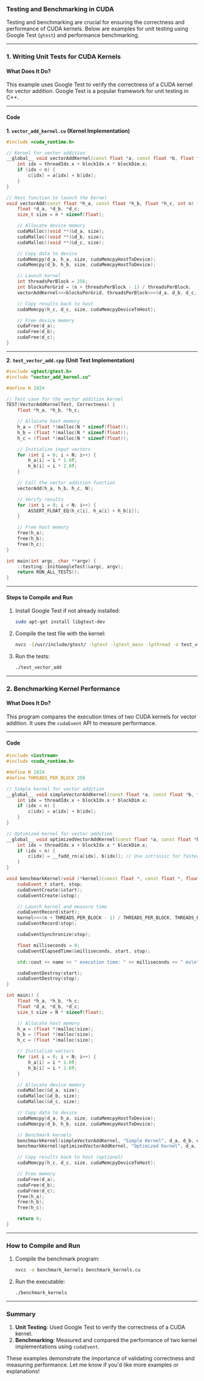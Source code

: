 ### **Testing and Benchmarking in CUDA**

Testing and benchmarking are crucial for ensuring the correctness and performance of CUDA kernels. Below are examples for unit testing using Google Test (`gtest`) and performance benchmarking.

---

### **1. Writing Unit Tests for CUDA Kernels**

#### **What Does It Do?**  
This example uses Google Test to verify the correctness of a CUDA kernel for vector addition. Google Test is a popular framework for unit testing in C++.

---

#### **Code**

**1. `vector_add_kernel.cu` (Kernel Implementation)**  
```cpp
#include <cuda_runtime.h>

// Kernel for vector addition
__global__ void vectorAddKernel(const float *a, const float *b, float *c, int n) {
    int idx = threadIdx.x + blockIdx.x * blockDim.x;
    if (idx < n) {
        c[idx] = a[idx] + b[idx];
    }
}

// Host function to launch the kernel
void vectorAdd(const float *h_a, const float *h_b, float *h_c, int n) {
    float *d_a, *d_b, *d_c;
    size_t size = n * sizeof(float);

    // Allocate device memory
    cudaMalloc((void **)&d_a, size);
    cudaMalloc((void **)&d_b, size);
    cudaMalloc((void **)&d_c, size);

    // Copy data to device
    cudaMemcpy(d_a, h_a, size, cudaMemcpyHostToDevice);
    cudaMemcpy(d_b, h_b, size, cudaMemcpyHostToDevice);

    // Launch kernel
    int threadsPerBlock = 256;
    int blocksPerGrid = (n + threadsPerBlock - 1) / threadsPerBlock;
    vectorAddKernel<<<blocksPerGrid, threadsPerBlock>>>(d_a, d_b, d_c, n);

    // Copy results back to host
    cudaMemcpy(h_c, d_c, size, cudaMemcpyDeviceToHost);

    // Free device memory
    cudaFree(d_a);
    cudaFree(d_b);
    cudaFree(d_c);
}
```

---

**2. `test_vector_add.cpp` (Unit Test Implementation)**  
```cpp
#include <gtest/gtest.h>
#include "vector_add_kernel.cu"

#define N 1024

// Test case for the vector addition kernel
TEST(VectorAddKernelTest, Correctness) {
    float *h_a, *h_b, *h_c;

    // Allocate host memory
    h_a = (float *)malloc(N * sizeof(float));
    h_b = (float *)malloc(N * sizeof(float));
    h_c = (float *)malloc(N * sizeof(float));

    // Initialize input vectors
    for (int i = 0; i < N; i++) {
        h_a[i] = i * 1.0f;
        h_b[i] = i * 2.0f;
    }

    // Call the vector addition function
    vectorAdd(h_a, h_b, h_c, N);

    // Verify results
    for (int i = 0; i < N; i++) {
        ASSERT_FLOAT_EQ(h_c[i], h_a[i] + h_b[i]);
    }

    // Free host memory
    free(h_a);
    free(h_b);
    free(h_c);
}

int main(int argc, char **argv) {
    ::testing::InitGoogleTest(&argc, argv);
    return RUN_ALL_TESTS();
}
```

---

#### **Steps to Compile and Run**
1. Install Google Test if not already installed:
   ```bash
   sudo apt-get install libgtest-dev
   ```
2. Compile the test file with the kernel:
   ```bash
   nvcc -I/usr/include/gtest/ -lgtest -lgtest_main -lpthread -o test_vector_add test_vector_add.cpp
   ```
3. Run the tests:
   ```bash
   ./test_vector_add
   ```

---

### **2. Benchmarking Kernel Performance**

#### **What Does It Do?**  
This program compares the execution times of two CUDA kernels for vector addition. It uses the `cudaEvent` API to measure performance.

---

#### **Code**
```cpp
#include <iostream>
#include <cuda_runtime.h>

#define N 1024
#define THREADS_PER_BLOCK 256

// Simple kernel for vector addition
__global__ void simpleVectorAddKernel(const float *a, const float *b, float *c, int n) {
    int idx = threadIdx.x + blockIdx.x * blockDim.x;
    if (idx < n) {
        c[idx] = a[idx] + b[idx];
    }
}

// Optimized kernel for vector addition
__global__ void optimizedVectorAddKernel(const float *a, const float *b, float *c, int n) {
    int idx = threadIdx.x + blockIdx.x * blockDim.x;
    if (idx < n) {
        c[idx] = __fadd_rn(a[idx], b[idx]); // Use intrinsic for faster addition
    }
}

void benchmarkKernel(void (*kernel)(const float *, const float *, float *, int), const char *name, const float *d_a, const float *d_b, float *d_c, int n) {
    cudaEvent_t start, stop;
    cudaEventCreate(&start);
    cudaEventCreate(&stop);

    // Launch kernel and measure time
    cudaEventRecord(start);
    kernel<<<(n + THREADS_PER_BLOCK - 1) / THREADS_PER_BLOCK, THREADS_PER_BLOCK>>>(d_a, d_b, d_c, n);
    cudaEventRecord(stop);

    cudaEventSynchronize(stop);

    float milliseconds = 0;
    cudaEventElapsedTime(&milliseconds, start, stop);

    std::cout << name << " execution time: " << milliseconds << " ms\n";

    cudaEventDestroy(start);
    cudaEventDestroy(stop);
}

int main() {
    float *h_a, *h_b, *h_c;
    float *d_a, *d_b, *d_c;
    size_t size = N * sizeof(float);

    // Allocate host memory
    h_a = (float *)malloc(size);
    h_b = (float *)malloc(size);
    h_c = (float *)malloc(size);

    // Initialize vectors
    for (int i = 0; i < N; i++) {
        h_a[i] = i * 1.0f;
        h_b[i] = i * 2.0f;
    }

    // Allocate device memory
    cudaMalloc(&d_a, size);
    cudaMalloc(&d_b, size);
    cudaMalloc(&d_c, size);

    // Copy data to device
    cudaMemcpy(d_a, h_a, size, cudaMemcpyHostToDevice);
    cudaMemcpy(d_b, h_b, size, cudaMemcpyHostToDevice);

    // Benchmark kernels
    benchmarkKernel(simpleVectorAddKernel, "Simple Kernel", d_a, d_b, d_c, N);
    benchmarkKernel(optimizedVectorAddKernel, "Optimized Kernel", d_a, d_b, d_c, N);

    // Copy results back to host (optional)
    cudaMemcpy(h_c, d_c, size, cudaMemcpyDeviceToHost);

    // Free memory
    cudaFree(d_a);
    cudaFree(d_b);
    cudaFree(d_c);
    free(h_a);
    free(h_b);
    free(h_c);

    return 0;
}
```

---

### **How to Compile and Run**
1. Compile the benchmark program:
   ```bash
   nvcc -o benchmark_kernels benchmark_kernels.cu
   ```
2. Run the executable:
   ```bash
   ./benchmark_kernels
   ```

---

### **Summary**
1. **Unit Testing**: Used Google Test to verify the correctness of a CUDA kernel.
2. **Benchmarking**: Measured and compared the performance of two kernel implementations using `cudaEvent`.

These examples demonstrate the importance of validating correctness and measuring performance. Let me know if you'd like more examples or explanations!